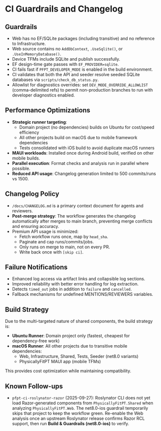 # CI Guardrails and Changelog

## Guardrails

- Web has no EF/SQLite packages (including transitive) and no reference to Infrastructure.
- Web source contains no `AddDbContext`, `.UseSqlite()`, or `.UseInMemoryDatabase()`.
- Device TFMs include SQLite and publish successfully.
- EF design-time gate passes with `EF_PROVIDER=sqlite`.
- CI fails fast if `PFPT_DEVELOPER_MODE` is enabled in the build environment.
- CI validates that both the API and seeder resolve seeded SQLite databases via `scripts/check_db_status.py`.
- Allowlist for diagnostics overrides: set `DEV_MODE_OVERRIDE_ALLOWLIST` (comma-delimited refs) to permit non-production branches to run with developer diagnostics enabled.

## Performance Optimizations

- **Strategic runner targeting**: 
  - Domain project (no dependencies) builds on Ubuntu for cost/speed efficiency
  - All other projects build on macOS due to mobile framework dependencies
  - Tests consolidated with iOS build to avoid duplicate macOS runners
- **MAUI workloads**: Installed once during Android build, verified on other mobile builds.
- **Parallel execution**: Format checks and analysis run in parallel where possible.
- **Reduced API usage**: Changelog generation limited to 500 commits/runs vs 1500.

## Changelog Policy

- `/docs/CHANGELOG.md` is a primary context document for agents and reviewers.
- **Post-merge strategy**: The workflow generates the changelog automatically after merges to main branch, preventing merge conflicts and ensuring accuracy.
- Premium API usage is minimized:
  - Fetch workflow runs once, map by `head_sha`.
  - Paginate and cap runs/commits/jobs.
  - Only runs on merge to main, not on every PR.
  - Write back once with `[skip ci]`.

## Failure Notifications

- Enhanced log access via artifact links and collapsible log sections.
- Improved reliability with better error handling for log extraction.
- Detects `timed_out` jobs in addition to `failure` and `cancelled`.
- Fallback mechanisms for undefined MENTIONS/REVIEWERS variables.

## Build Strategy

Due to the multi-targeted nature of shared components, the build strategy is:

- **Ubuntu Runner**: Domain project only (fastest, cheapest for dependency-free work)
- **macOS Runner**: All other projects due to transitive mobile dependencies:
  - Web, Infrastructure, Shared, Tests, Seeder (net8.0 variants)
  - PhysicallyFitPT MAUI app (mobile TFMs)
  
This provides cost optimization while maintaining compatibility.

## Known Follow-ups

- `pfpt-ci-roslynator-razor` (2025-09-27): Roslynator CLI does not yet load Razor-generated components from `PhysicallyFitPT.Shared` when analyzing `PhysicallyFitPT.Web`. The net8.0-ios guardrail temporarily skips that project to keep the workflow green. Re-enable the Web analysis once an upstream Roslynator release confirms Razor RCL support, then run **Build & Guardrails (net8.0-ios)** to verify.
